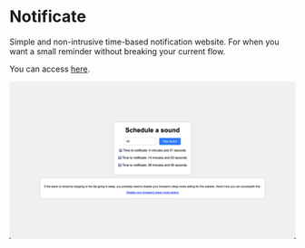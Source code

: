 # Notificate

Simple and non-intrusive time-based notification website. For when you want a small reminder without breaking your current flow.

You can access [here](https://luizguerra.github.io/Notificate).

![Website Image](https://raw.githubusercontent.com/LuizGuerra/Notificate/main/images/website.png)
